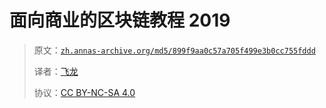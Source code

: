 # 面向商业的区块链教程 2019

> 原文：[`zh.annas-archive.org/md5/899f9aa0c57a705f499e3b0cc755fddd`](https://zh.annas-archive.org/md5/899f9aa0c57a705f499e3b0cc755fddd)
> 
> 译者：[飞龙](https://github.com/wizardforcel)
> 
> 协议：[CC BY-NC-SA 4.0](http://creativecommons.org/licenses/by-nc-sa/4.0/)